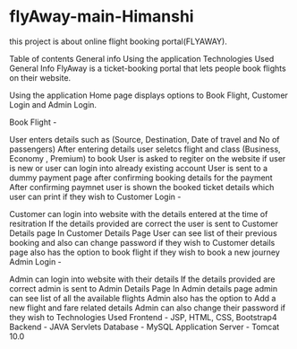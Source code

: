 # flyAway-main-Himanshi
this project is about online flight booking portal(FLYAWAY).

Table of contents
General info
Using the application
Technologies Used
General Info
FlyAway is a ticket-booking portal that lets people book flights on their website.

Using the application
Home page displays options to Book Flight, Customer Login and Admin Login.

Book Flight -

User enters details such as (Source, Destination, Date of travel and No of passengers)
After entering details user seletcs flight and class (Business, Economy , Premium) to book
User is asked to regiter on the website if user is new or user can login into already existing account
User is sent to a dummy payment page after confirming booking details for the payment
After confirming paymnet user is shown the booked ticket details which user can print if they wish to
Customer Login -

Customer can login into website with the details entered at the time of resitration
If the details provided are correct the user is sent to Customer Details page
In Customer Details Page User can see list of their previous booking and also can change password if they wish to
Customer details page also has the option to book flight if they wish to book a new journey
Admin Login -

Admin can login into website with their details
If the details provided are correct admin is sent to Admin Details Page
In Admin details page admin can see list of all the available flights
Admin also has the option to Add a new flight and fare related details
Admin can also change their password if they wish to
Technologies Used
Frontend - JSP, HTML, CSS, Bootstrap4
Backend - JAVA Servlets
Database - MySQL
Application Server - Tomcat 10.0
